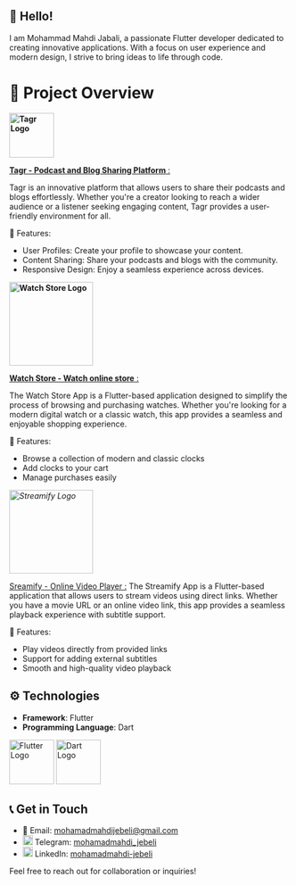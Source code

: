 ## 👋 Hello!
I am Mohammad Mahdi Jabali, a passionate Flutter developer dedicated to creating innovative applications. With a focus on user experience and modern design, I strive to bring ideas to life through code.

# 📜 Project Overview


[**<img src="https://github.com/user-attachments/assets/5ac7952b-c6c2-47b3-ad01-a513b752b07e" alt="Tagr Logo" width="80"/>**](https://github.com/MohamadMahdiJebeli/Tagr)

[**Tagr - Podcast and Blog Sharing Platform** :](https://github.com/MohamadMahdiJebeli/Tagr)

Tagr is an innovative platform that allows users to share their podcasts and blogs effortlessly. Whether you're a creator looking to reach a wider audience or a listener seeking engaging content, Tagr provides a user-friendly environment for all.

 🚀 Features:
- User Profiles: Create your profile to showcase your content.
- Content Sharing: Share your podcasts and blogs with the community.
- Responsive Design: Enjoy a seamless experience across devices.




**<img src="https://github.com/user-attachments/assets/eec9e867-1479-4341-8f8b-b2ef2828565e" alt="Watch Store Logo" width="150"/>**

[**Watch Store - Watch online store** :](https://github.com/MohamadMahdiJebeli/WatchStore)

The Watch Store App is a Flutter-based application designed to simplify the process of browsing and purchasing watches. Whether you're looking for a modern digital watch or a classic watch, this app provides a seamless and enjoyable shopping experience.

 🚀 Features:
- Browse a collection of modern and classic clocks
- Add clocks to your cart
- Manage purchases easily



*<img src="https://github.com/user-attachments/assets/3e727f9a-21e3-438f-9a3d-38f01f090717" alt="Streamify Logo" width="150"/>*

[ Sreamify - Online Video Player :](https://github.com/MohamadMahdiJebeli/Streamify)
The Streamify App is a Flutter-based application that allows users to stream videos using direct links. Whether you have a movie URL or an online video link, this app provides a seamless playback experience with subtitle support.  

🚀 Features:  

- Play videos directly from provided links  
- Support for adding external subtitles  
- Smooth and high-quality video playback

## ⚙️ Technologies
- **Framework**: Flutter
- **Programming Language**: Dart

<img src="https://cdn-images-1.medium.com/v2/resize:fit:1200/1*5-aoK8IBmXve5whBQM90GA.png" alt="Flutter Logo" width="80" />  <img src="https://www.cnet.com/a/img/resize/b40e196dcdfe40b6167bf4619f5c3d2db2cc02da/hub/2011/11/23/9edaf184-f0f0-11e2-8c7c-d4ae52e62bcc/Dart_logo.png?auto=webp&fit=crop&height=1200&width=1200" alt="Dart Logo" width="80" />


## 📞 Get in Touch
- 📧 Email: [mohamadmahdijebeli@gmail.com](mailto:mohamadmahdijebeli@gmail.com)
- <img src="https://upload.wikimedia.org/wikipedia/commons/thumb/8/82/Telegram_logo.svg/1200px-Telegram_logo.svg.png" alt="Telegram Logo" width="18" /> Telegram: [mohamadmahdi_jebeli](https://t.me/mohamadmahdi_jebeli)
- <img src="https://encrypted-tbn0.gstatic.com/images?q=tbn:ANd9GcRokEYt0yyh6uNDKL8uksVLlhZ35laKNQgZ9g&s" alt="Linkedin Logo" width="18" /> LinkedIn: [mohamadmahdi-jebeli](https://www.linkedin.com/in/mohamadmahdi-jebeli)

Feel free to reach out for collaboration or inquiries!
